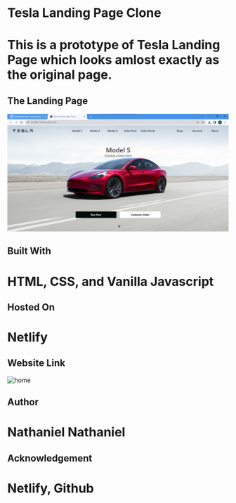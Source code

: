 # Tesla Landing Page Clone
# This is a prototype of Tesla Landing Page which looks amlost exactly as the original page.

## The Landing Page
![home](https://github.com/NattyGold/Tesla-Landing-Page-Clone/blob/main/project-img.png)

## Built With
# HTML, CSS, and Vanilla Javascript

## Hosted On
# Netlify

## Website Link
![home](https://tesla-landing-site-clone.netlify.app/)


## Author
# Nathaniel Nathaniel

## Acknowledgement
# Netlify, Github
